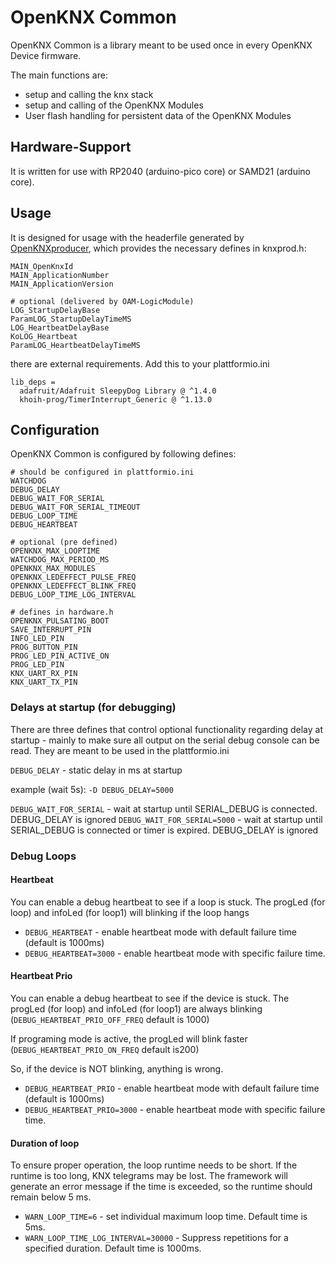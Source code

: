 # OpenKNX Common

OpenKNX Common is a library meant to be used once in every OpenKNX Device firmware.

The main functions are:
- setup and calling the knx stack
- setup and calling of the OpenKNX Modules
- User flash handling for persistent data of the OpenKNX Modules

## Hardware-Support

It is written for use with RP2040 (arduino-pico core) or SAMD21 (arduino core).

## Usage

It is designed for usage with the headerfile generated by [OpenKNXproducer](https://github.com/OpenKNX/OpenKNXproducer), which provides the necessary defines in knxprod.h:
```
MAIN_OpenKnxId
MAIN_ApplicationNumber
MAIN_ApplicationVersion

# optional (delivered by OAM-LogicModule)
LOG_StartupDelayBase
ParamLOG_StartupDelayTimeMS
LOG_HeartbeatDelayBase
KoLOG_Heartbeat
ParamLOG_HeartbeatDelayTimeMS
```

there are external requirements. Add this to your plattformio.ini 
```
lib_deps = 
  adafruit/Adafruit SleepyDog Library @ ^1.4.0
  khoih-prog/TimerInterrupt_Generic @ ^1.13.0
```

## Configuration
OpenKNX Common is configured by following defines:

```
# should be configured in plattformio.ini
WATCHDOG
DEBUG_DELAY
DEBUG_WAIT_FOR_SERIAL
DEBUG_WAIT_FOR_SERIAL_TIMEOUT
DEBUG_LOOP_TIME
DEBUG_HEARTBEAT

# optional (pre defined)
OPENKNX_MAX_LOOPTIME
WATCHDOG_MAX_PERIOD_MS
OPENKNX_MAX_MODULES
OPENKNX_LEDEFFECT_PULSE_FREQ
OPENKNX_LEDEFFECT_BLINK_FREQ
DEBUG_LOOP_TIME_LOG_INTERVAL

# defines in hardware.h
OPENKNX_PULSATING_BOOT
SAVE_INTERRUPT_PIN
INFO_LED_PIN
PROG_BUTTON_PIN
PROG_LED_PIN_ACTIVE_ON
PROG_LED_PIN
KNX_UART_RX_PIN
KNX_UART_TX_PIN
```

### Delays at startup (for debugging)

There are three defines that control optional functionality regarding delay at startup - mainly to make sure all output on the serial debug console can be read. They are meant to be used in the plattformio.ini

`DEBUG_DELAY` - static delay in ms at startup

example (wait 5s): `-D DEBUG_DELAY=5000`


`DEBUG_WAIT_FOR_SERIAL` - wait at startup until SERIAL_DEBUG is connected. DEBUG_DELAY is ignored
`DEBUG_WAIT_FOR_SERIAL=5000` - wait at startup until SERIAL_DEBUG is connected or timer is expired. DEBUG_DELAY is ignored

### Debug Loops

#### Heartbeat
You can enable a debug heartbeat to see if a loop is stuck. The progLed (for loop) and infoLed (for loop1) will blinking if the loop hangs

* `DEBUG_HEARTBEAT` - enable heartbeat mode with default failure time (default is 1000ms)
* `DEBUG_HEARTBEAT=3000` - enable heartbeat mode with specific failure time.

#### Heartbeat Prio
You can enable a debug heartbeat to see if the device is stuck. The progLed (for loop) and infoLed (for loop1) are always blinking (`DEBUG_HEARTBEAT_PRIO_OFF_FREQ` default is 1000)

If programing mode is active, the progLed will blink faster (`DEBUG_HEARTBEAT_PRIO_ON_FREQ` default is200)

So, if the device is NOT blinking, anything is wrong.

* `DEBUG_HEARTBEAT_PRIO` - enable heartbeat mode with default failure time (default is 1000ms)
* `DEBUG_HEARTBEAT_PRIO=3000` - enable heartbeat mode with specific failure time.

#### Duration of loop
To ensure proper operation, the loop runtime needs to be short. If the runtime is too long, KNX telegrams may be lost. The framework will generate an error message if the time is exceeded, so the runtime should remain below 5 ms.

* `WARN_LOOP_TIME=6` - set individual maximum loop time. Default time is 5ms.
* `WARN_LOOP_TIME_LOG_INTERVAL=30000` - Suppress repetitions for a specified duration. Default time is 1000ms.
